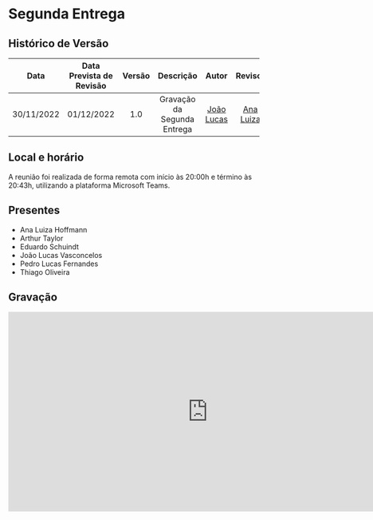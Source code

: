 # Segunda Entrega

## Histórico de Versão
|Data|Data Prevista de Revisão|Versão|Descrição|Autor|Revisor|
| :----------: |:-----------:| :------: | :-----------: | :---------: |:---------: |
|30/11/2022|01/12/2022|1.0|Gravação da Segunda Entrega| [João Lucas](https://github.com/Hackairos)| [Ana Luiza](https://github.com/AnHoff) |

## Local e horário

A reunião foi realizada de forma remota com início às 20:00h e término às 20:43h, utilizando a plataforma Microsoft Teams.

## Presentes

- Ana Luiza Hoffmann
- Arthur Taylor
- Eduardo Schuindt
- João Lucas Vasconcelos
- Pedro Lucas Fernandes
- Thiago Oliveira

## Gravação

<center>
<iframe width="800" height="400" src="https://www.youtube-nocookie.com/embed/_BWSQ2Iqw3A" frameborder="0" allow="accelerometer; autoplay; clipboard-write; encrypted-media; gyroscope; picture-in-picture" allowfullscreen></iframe>
</center>

